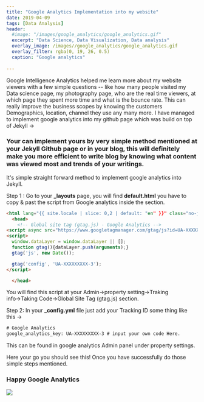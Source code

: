 ```yaml
---
title: "Google Analytics Implementation into my website"
date: 2019-04-09
tags: [Data Analysis]
header:
  #image: "/images/google_analytics/google_analytics.gif"
  excerpt: "Data Science, Data Visualization, Data analysis"
  overlay_image: /images//google_analytics/google_analytics.gif
  overlay_filter: rgba(0, 19, 26, 0.5)
  caption: "Google analytics"
  
---
```


Google Intelligence Analytics helped me learn more about my website viewers with a few simple questions -- like how many people visited my Data science page, my photography page, who are the real time viewers, at which page they spent more time and what is the bounce rate. This can really improve the business scopes by knowing the customers Demographics, location, channel they use any many more. I have managed to implement google analytics into my github page which was build on top of Jekyll →

### Your can implement yours by very simple method mentioned at your Jekyll Github page or in your blog, this will definitely make you more efficient to write blog by knowing what content was viewed most and trends of your writings.

It's simple straight forward method to implement google analytics into Jekyll.

Step 1 : Go to your **_layouts** page, you will find **default.html** you have to copy & past the script from Google analytics inside the <head> section.

```html
<html lang="{{ site.locale | slice: 0,2 | default: "en" }}" class="no-js">
  <head>
    <!-- Global site tag (gtag.js) - Google Analytics -->
<script async src="https://www.googletagmanager.com/gtag/js?id=UA-XXXXXXXXX-3"></script>
<script>
  window.dataLayer = window.dataLayer || [];
  function gtag(){dataLayer.push(arguments);}
  gtag('js', new Date());

  gtag('config', 'UA-XXXXXXXXX-3');
</script>

  </head>
```
You will find this script at your Admin→property setting→Traking info→Taking Code→Global Site Tag (gtag.js) section.  

Step 2: In your **_config.yml** file just add your Tracking ID some thing like this →

```html
# Google Analytics
google_analytics_key: UA-XXXXXXXXX-3 # input your own code Here.

```

This can be found in google analytics Admin panel under property settings.

Here your go you should see this! Once you have successfully do those simple steps mentioned.

### Happy Google Analytics

<img src="{{ site.url }}{{ site.baseurl }}/images/google_analytics/google_analytics.gif">
